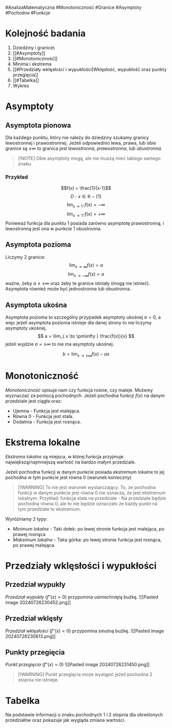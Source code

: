 #AnalizaMatematyczna #Monotoniczność #Granice #Asymptoty #Pochodne #Funkcje 
# Kolejność badania
1. Dziedziny i granice\
2. [[#Asymptoty]]
3. [[#Monotoniczność]]
4. Minima i ekstrema
5. [[#Przedziały wklęsłości i wypukłości|Wklęsłość, wypukłość oraz punkty przegięcia]]
6. [[#Tabelka]]
7. Wykres
# Asymptoty
## Asymptota pionowa
Dla każdego punktu, który nie należy do dziedziny szukamy granicy lewostronnej i prawostronnej.
Jeżeli odpowiednio lewa, prawa, lub obie granice są $\pm \infty$ to granica jest *lewostronna*, *prawostronna*, lub *obustronna*.

> [!NOTE] Obie asymptoty mogą, ale nie muszą mieć takiego samego znaku.

### Przykład
$$f(x) = \frac{1}{x-1}$$
$$
D: x \in \mathbb{R} - \lbrace 1 \rbrace
$$
$$
\lim_{ x \to 1^- } f(x) = -\infty 
$$
$$
\lim_{ x \to 1^+ } f(x) = +\infty 
$$
Ponieważ funkcja dla punktu $1$ posiada zarówno asymptotę prawostronną, i lewostronną jest ona w punkcie $1$ obustronna.

## Asymptota pozioma
Liczymy 2 granice:
$$
\lim_{ x \to \infty } f(x) = a
$$
$$
\lim_{ x \to -\infty } f(x) = a 
$$
ważne, żeby $a \neq \pm\infty$ oraz żeby te granice istniały (mogą nie istnieć). Asymptota również może być jednostronna lub obustronna.
## Asymptota ukośna
Asymptota pozioma to szczególny przypadek asymptoty ukośnej $a = 0$, a więc jeżeli asymptota pozioma istnieje dla danej strony to nie liczymy asymptoty ukośnej. 
$$
a = \lim_{ x \to \pm\infty } \frac{f(x)}{x}
$$
jeżeli wyjdzie $a = \pm \infty$ to nie ma asymptoty ukośnej.

$$
b = \lim_{ x \to \pm\infty } f(x) - ax 
$$

# Monotoniczność
*Monotoniczność* opisuje nam czy funkcja rośnie, czy maleje. Możemy wyznaczać za pomocą pochodnych. Jeżeli pochodna funkcji $f(x)$ na danym przedziale jest ciągła oraz:
- Ujemna - Funkcja jest malejąca.
- Równa $0$ - Funkcja jest stała.
- Dodatnia - Funkcja jest rosnąca.
# Ekstrema lokalne
*Ekstrema lokalne* są miejsca, w której funkcja przyjmuje największą/najmniejszą wartość na bardzo małym przedziale.

Jeżeli pochodna funkcji w danym punkcie posiada ekstremum lokalne to jej pochodna w tym punkcie jest równa $0$ (warunek konieczny)
> [!WARNING] To nie jest warunek wystarczający.
> To, że pochodna funkcji w danym punkcie jest równa $0$ nie oznacza, że jest ekstremum lokalnym. 
> Przykład: funkcja stała na przedziale - Na przedziale będzie pochodna równa $0$, ale to nie będzie oznaczało że każdy punkt na tym przedziale to ekstremum.

Wyróżniamy 2 typy:
- *Minimum lokalne* - Taki dołek: po lewej stronie funkcja jest malejąca, po prawej rosnąca
- *Maksimum lokalne* - Taka górka: po lewej stronie funkcja jest rosnąca, po prawej malejąca.

# Przedziały wklęsłości i wypukłości
## Przedział wypukły
*Przedział wypukły* ($f''(x) > 0$) przypomina uśmiechniętą buźkę.
![[Pasted image 20240726230452.png]]
## Przedział wklęsły
*Przedział wklęsłości* ($f''(x) < 0$) przypomina smutną buźkę.
![[Pasted image 20240726230613.png]]
## Punkty przegięcia
*Punkt przegięcia* ($f''(x) = 0$)
![[Pasted image 20240726231450.png]]
>[!WARNING] Punkt przegięcia może wystąpić jeżeli pochodna 2 stopnia nie istnieje.
# Tabelka
Na podstawie informacji o znaku pochodnych 1 i 2 stopnia dla określonych przedziałów oraz pokazuje jak wygląda zmiana wartości.